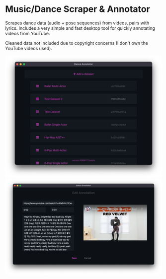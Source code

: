 # Music/Dance Scraper & Annotator

Scrapes dance data (audio + pose sequences) from videos, pairs with lyrics. Includes a very simple and fast desktop tool for quickly annotating videos from YouTube.

Cleaned data not included due to copyright concerns (I don't own the YouTube videos used). 

<img src="img/datasets.png">
<img src="img/annotate.png">
